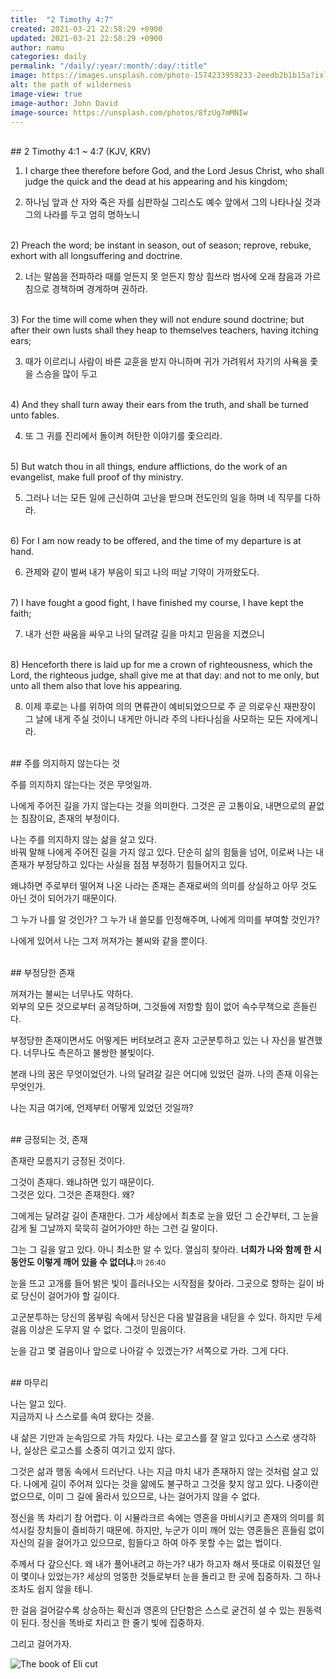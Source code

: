 ```yaml
---
title:  "2 Timothy 4:7"
created: 2021-03-21 22:58:29 +0900
updated: 2021-03-21 22:58:29 +0900
author: namu
categories: daily
permalink: "/daily/:year/:month/:day/:title"
image: https://images.unsplash.com/photo-1574233959233-2eedb2b1b15a?ixlib=rb-1.2.1&ixid=MXwxMjA3fDB8MHxwaG90by1wYWdlfHx8fGVufDB8fHw%3D&auto=format&fit=crop&w=1489&q=80
alt: the path of wilderness
image-view: true
image-author: John David
image-source: https://unsplash.com/photos/8fzUg7mMNIw
---
```


<br>
## 2 Timothy 4:1 ~ 4:7 (KJV, KRV)

1) I charge thee therefore before God, and the Lord Jesus Christ,
who shall judge the quick and the dead at his appearing and his kingdom;

1) 하나님 앞과 산 자와 죽은 자를 심판하실 그리스도 예수 앞에서 그의 나타나실 것과 그의 나라를 두고 엄히 명하노니

<br>
2) Preach the word; be instant in season, out of season; reprove, rebuke, exhort with all longsuffering and doctrine.

2) 너는 말씀을 전파하라 때를 얻든지 못 얻든지 항상 힘쓰라 범사에 오래 참음과 가르침으로 경책하며 경계하며 권하라.

<br>
3) For the time will come when they will not endure sound doctrine;
but after their own lusts shall they heap to themselves teachers, having itching ears;

3) 때가 이르리니 사람이 바른 교훈을 받지 아니하며 귀가 가려워서 자기의 사욕을 좇을 스승을 많이 두고

<br>
4) And they shall turn away their ears from the truth, and shall be turned unto fables.

4) 또 그 귀를 진리에서 돌이켜 허탄한 이야기를 좇으리라.

<br>
5) But watch thou in all things, endure afflictions, do the work of an evangelist, make full proof of thy ministry.

5) 그러나 너는 모든 일에 근신하여 고난을 받으며 전도인의 일을 하며 네 직무를 다하라.

<br>
6) For I am now ready to be offered, and the time of my departure is at hand.

6) 관제와 같이 벌써 내가 부음이 되고 나의 떠날 기약이 가까왔도다.

<br>
7) I have fought a good fight, I have finished my course, I have kept the faith;

7) 내가 선한 싸움을 싸우고 나의 달려갈 길을 마치고 믿음을 지켰으니

<br>
8) Henceforth there is laid up for me a crown of righteousness, which the Lord,
the righteous judge, shall give me at that day: and not to me only, but unto all them also that love his appearing.

8) 이제 후로는 나를 위하여 의의 면류관이 예비되었으므로 주 곧 의로우신 재판장이 그 날에 내게 주실 것이니
내게만 아니라 주의 나타나심을 사모하는 모든 자에게니라.

<br>
## 주를 의지하지 않는다는 것

주를 의지하지 않는다는 것은 무엇일까.

나에게 주어진 길을 가지 않는다는 것을 의미한다.
그것은 곧 고통이요, 내면으로의 끝없는 침잠이요, 존재의 부정이다.

나는 주를 의지하지 않는 삶을 살고 있다.<br>
바꿔 말해 나에게 주어진 길을 가지 않고 있다.
단순히 삶의 힘듦을 넘어, 이로써 나는 내 존재가 부정당하고 있다는 사실을 점점 부정하기 힘들어지고 있다.

왜냐하면 주로부터 떨어져 나온 나라는 존재는 존재로써의 의미를 상실하고 아무 것도 아닌 것이 되어가기 때문이다.

그 누가 나를 알 것인가?
그 누가 내 쓸모를 인정해주며, 나에게 의미를 부여할 것인가?

나에게 있어서 나는 그저 꺼져가는 불씨와 같을 뿐이다.

<br>
## 부정당한 존재

꺼져가는 불씨는 너무나도 약하다.<br>
외부의 모든 것으로부터 공격당하며, 그것들에 저항할 힘이 없어 속수무책으로 흔들린다.

부정당한 존재이면서도 어떻게든 버텨보려고 혼자 고군분투하고 있는 나 자신을 발견했다.
너무나도 측은하고 불쌍한 불빛이다.

본래 나의 꿈은 무엇이었던가. 나의 달려갈 길은 어디에 있었던 걸까. 나의 존재 이유는 무엇인가.

나는 지금 여기에, 언제부터 어떻게 있었던 것일까?

<br>
## 긍정되는 것, 존재

존재란 모름지기 긍정된 것이다.

그것이 존재다. 왜냐하면 있기 때문이다.<br>
그것은 있다. 그것은 존재한다. 왜?

그에게는 달려갈 길이 존재한다.
그가 세상에서 최초로 눈을 떴던 그 순간부터, 그 눈을 감게 될 그날까지 묵묵히 걸어가야만 하는 그런 길 말이다.

그는 그 길을 알고 있다. 아니 최소한 알 수 있다.
열심히 찾아라. **너희가 나와 함께 한 시 동안도 이렇게 깨어 있을 수 없더냐.**<small>마 26:40</small>

눈을 뜨고 고개를 들어 밝은 빛이 흘러나오는 시작점을 찾아라.
그곳으로 향하는 길이 바로 당신이 걸어가야 할 길이다.

고군분투하는 당신의 몸부림 속에서 당신은 다음 발걸음을 내딛을 수 있다.
하지만 두세 걸음 이상은 도무지 알 수 없다. 그것이 믿음이다.

눈을 감고 몇 걸음이나 앞으로 나아갈 수 있겠는가?
서쪽으로 가라. 그게 다다.

<br>
## 마무리

나는 알고 있다.<br>
지금까지 나 스스로를 속여 왔다는 것을.

내 삶은 기만과 눈속임으로 가득 차있다.
나는 로고스를 잘 알고 있다고 스스로 생각하나, 실상은 로고스를 소중히 여기고 있지 않다.

그것은 삶과 행동 속에서 드러난다. 나는 지금 마치 내가 존재하지 않는 것처럼 살고 있다.
나에게 길이 주어져 있다는 것을 앎에도 불구하고 그것을 찾지 않고 있다.
나중이란 없으므로, 이미 그 길에 올라서 있으므로, 나는 걸어가지 않을 수 없다.

정신을 똑 차리기 참 어렵다. 이 시뮬라크르 속에는 영혼을 마비시키고 존재의 의미를 희석시킬 장치들이 즐비하기 때문에.
하지만, 누군가 이미 깨어 있는 영혼들은 흔들림 없이 자신의 길을 걸어가고 있으므로, 힘들다고 하여 아주 못할 수는 없는 법이다.

주께서 다 갚으신다. 왜 내가 풀어내려고 하는가?
내가 하고자 해서 뜻대로 이뤄졌던 일이 몇이나 있었는가?
세상의 엉뚱한 것들로부터 눈을 돌리고 한 곳에 집중하자. 그 하나 조차도 쉽지 않을 테니.

한 걸음 걸어갈수록 상승하는 확신과 영혼의 단단함은 스스로 굳건히 설 수 있는 원동력이 된다.
정신을 똑바로 차리고 한 줄기 빛에 집중하자.

그리고 걸어가자.

![The book of Eli cut](https://blog.nearfuturelaboratory.com/wp-content/uploads/2012/02/BOE-iPod-Still-01.jpg)
